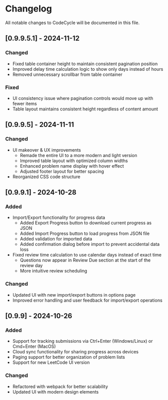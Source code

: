 # Changelog

All notable changes to CodeCycle will be documented in this file.

## [0.9.9.5.1] - 2024-11-12

### Changed

- Fixed table container height to maintain consistent pagination position
- Improved delay time calculation logic to show only days instead of hours
- Removed unnecessary scrollbar from table container

### Fixed

- UI consistency issue where pagination controls would move up with fewer items
- Table layout maintains consistent height regardless of content amount

## [0.9.9.5] - 2024-11-11

### Changed

- UI makeover & UX improvements
  - Remade the entire UI to a more modern and light version
  - Improved table layout with optimized column widths
  - Enhanced problem name display with hover effect
  - Adjusted footer layout for better spacing
- Reorganized CSS code structure

## [0.9.9.1] - 2024-10-28

### Added

- Import/Export functionality for progress data
  - Added Export Progress button to download current progress as JSON
  - Added Import Progress button to load progress from JSON file
  - Added validation for imported data
  - Added confirmation dialog before import to prevent accidental data loss
- Fixed review time calculation to use calendar days instead of exact time
  - Questions now appear in Review Due section at the start of the review day
  - More intuitive review scheduling

### Changed

- Updated UI with new import/export buttons in options page
- Improved error handling and user feedback for import/export operations

## [0.9.9] - 2024-10-26

### Added

- Support for tracking submissions via Ctrl+Enter (Windows/Linux) or Cmd+Enter (MacOS)
- Cloud sync functionality for sharing progress across devices
- Paging support for better organization of problem lists
- Support for new LeetCode UI version

### Changed

- Refactored with webpack for better scalability
- Updated UI with modern design elements
